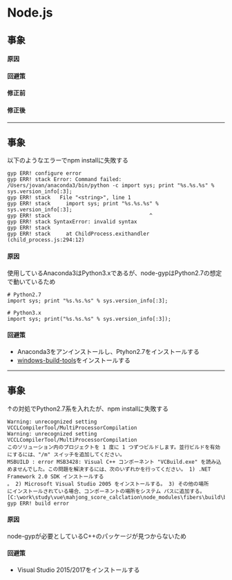# Node.js

## 事象
#### 原因
#### 回避策
#### 修正前
#### 修正後
-----
## 事象
以下のようなエラーでnpm installに失敗する
```
gyp ERR! configure error 
gyp ERR! stack Error: Command failed: /Users/jovan/anaconda3/bin/python -c import sys; print "%s.%s.%s" % sys.version_info[:3];
gyp ERR! stack   File "<string>", line 1
gyp ERR! stack     import sys; print "%s.%s.%s" % sys.version_info[:3];
gyp ERR! stack                                ^
gyp ERR! stack SyntaxError: invalid syntax
gyp ERR! stack 
gyp ERR! stack     at ChildProcess.exithandler (child_process.js:294:12)
```
  
#### 原因
使用しているAnaconda3はPython3.xであるが、node-gypはPython2.7の想定で動いているため
```
# Python2.7
import sys; print "%s.%s.%s" % sys.version_info[:3];

# Python3.x
import sys; print("%s.%s.%s" % sys.version_info[:3]);
```

#### 回避策
- Anaconda3をアンインストールし、Ptyhon2.7をインストールする
- [windows-build-tools](https://github.com/felixrieseberg/windows-build-tools)をインストールする

-----
## 事象
↑の対処でPython2.7系を入れたが、npm installに失敗する
```
Warning: unrecognized setting VCCLCompilerTool/MultiProcessorCompilation
Warning: unrecognized setting VCCLCompilerTool/MultiProcessorCompilation
このソリューション内のプロジェクトを 1 度に 1 つずつビルドします。並行ビルドを有効にするには、"/m" スイッチを追加してください。
MSBUILD : error MSB3428: Visual C++ コンポーネント "VCBuild.exe" を読み込めませんでした。この問題を解決するには、次のいずれかを行ってください。 1) .NET Framework 2.0 SDK インストールする
。 2) Microsoft Visual Studio 2005 をインストールする。 3) その他の場所
にインストールされている場合、コンポーネントの場所をシステム パスに追加する。 [C:\work\study\vue\mahjong_score_calclation\node_modules\fibers\build\binding.sln]
gyp ERR! build error 

```
  
#### 原因
node-gypが必要としているC++のパッケージが見つからないため

#### 回避策
- Visual Studio 2015/2017をインストールする
